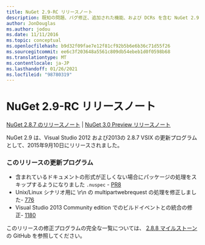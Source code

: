 ```yaml
---
title: NuGet 2.9-RC リリースノート
description: 既知の問題、バグ修正、追加された機能、および DCRs を含む NuGet 2.9 RC のリリースノート。
author: JonDouglas
ms.author: jodou
ms.date: 11/11/2016
ms.topic: conceptual
ms.openlocfilehash: b9d32f09fae7e12f81cf92b5b6e6b36c71d55f26
ms.sourcegitcommit: ee6c3f203648a5561c809db54ebeb1d0f0598b68
ms.translationtype: MT
ms.contentlocale: ja-JP
ms.lasthandoff: 01/26/2021
ms.locfileid: "98780319"
---
```

# <a name="nuget-29-rc-release-notes"></a>NuGet 2.9-RC リリースノート

[NuGet 2.8.7 のリリースノート](../release-notes/nuget-2.8.7.md)  | [NuGet 3.0 Preview リリースノート](../release-notes/nuget-3.0-preview.md)

NuGet 2.9 は、Visual Studio 2012 および2013の 2.8.7 VSIX の更新プログラムとして、2015年9月10日にリリースされました。

### <a name="updates-in-this-release"></a>このリリースの更新プログラム

* 含まれているドキュメントの形式が正しくない場合にパッケージの処理をスキップするようになりました `.nuspec` - [PR8](https://github.com/NuGet/NuGet2/pull/8)
* Unix/Linux シナリオ用に \r\n の multipartwebrequest の処理を修正しました- [776](https://github.com/NuGet/Home/issues/776)
* Visual Studio 2013 Community edition でのビルドイベントとの統合の修正- [1180](https://github.com/NuGet/Home/issues/1180)


このリリースの修正プログラムの完全な一覧については、 [2.8.8 マイルストーン](https://github.com/NuGet/Home/issues?q=milestone%3A2.8.8+is%3Aclosed)の GitHub を参照してください。
